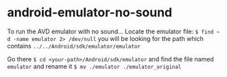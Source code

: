 # android-emulator-no-sound

To run the AVD emulator with no sound...
Locate the emulator file: `$ find ~ d -name emulator 2> /dev/null` you will be looking for the 
path which contains `../../Android/sdk/emulator/emulator`

Go there `$ cd <your-path>/Android/sdk/emulator` and find the file named `emulator` and rename it
`$ mv ./emulator ./emulator_original`
